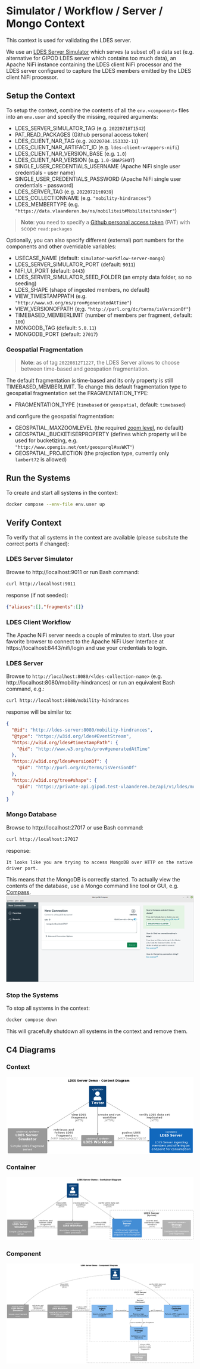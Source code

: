 # Simulator / Workflow / Server / Mongo Context
This context is used for validating the LDES server.

We use an [LDES Server Simulator](/ldes-server-simulator/README.md) which serves (a subset of) a data set (e.g. alternative for GIPOD LDES server which contains too much data), an Apache NiFi instance containing the LDES client NiFi processor and the LDES server configured to capture the LDES members emitted by the LDES client NiFi processor.

## Setup the Context
To setup the context, combine the contents of all the `env.<component>` files into an `env.user` and specify the missing, required arguments:
* LDES_SERVER_SIMULATOR_TAG (e.g. `20220718T1542`)
* PAT_READ_PACKAGES (Github personal access token)
* LDES_CLIENT_NAR_TAG (e.g. `20220704.153332-11`)
* LDES_CLIENT_NAR_ARTIFACT_ID (e.g. `ldes-client-wrappers-nifi`)
* LDES_CLIENT_NAR_VERSION_BASE (e.g. `1.0`)
* LDES_CLIENT_NAR_VERSION (e.g. `1.0-SNAPSHOT`)
* SINGLE_USER_CREDENTIALS_USERNAME (Apache NiFi single user credentials - user name)
* SINGLE_USER_CREDENTIALS_PASSWORD (Apache NiFi single user credentials - password)
* LDES_SERVER_TAG (e.g. `20220721t0939`)
* LDES_COLLECTIONNAME (e.g. `"mobility-hindrances"`)
* LDES_MEMBERTYPE (e.g. `"https://data.vlaanderen.be/ns/mobiliteit#Mobiliteitshinder"`)

> **Note**: you need to specify a [Github personal access token](https://docs.github.com/en/authentication/keeping-your-account-and-data-secure/creating-a-personal-access-token) (PAT) with scope `read:packages`

Optionally, you can also specify different (external) port numbers for the components and other overridable variables:
* USECASE_NAME (default: `simulator-workflow-server-mongo`)
* LDES_SERVER_SIMULATOR_PORT (default: `9011`)
* NIFI_UI_PORT (default: `8443`)
* LDES_SERVER_SIMULATOR_SEED_FOLDER (an empty data folder, so no seeding)
* LDES_SHAPE (shape of ingested members, no default)
* VIEW_TIMESTAMPPATH (e.g. `"http://www.w3.org/ns/prov#generatedAtTime"`)
* VIEW_VERSIONOFPATH (e;g. `"http://purl.org/dc/terms/isVersionOf"`)
* TIMEBASED_MEMBERLIMIT (number of members per fragment, default: `100`)
* MONGODB_TAG (default: `5.0.11`)
* MONGODB_PORT (default: `27017`)

### Geospatial Fragmentation

> **Note**: as of tag `20220812T1227`, the LDES Server allows to choose between time-based and geospation fragmentation.

The default fragmentation is time-based and its only property is still TIMEBASED_MEMBERLIMIT. To change this default fragmentation type to geospatial fragmentation set the FRAGMENTATION_TYPE:
* FRAGMENTATION_TYPE (`timebased` or `geospatial`, default: `timebased`)

and configure the geospatial fragmentation:

* GEOSPATIAL_MAXZOOMLEVEL (the required [zoom level](https://wiki.openstreetmap.org/wiki/Zoom_levels), no default)
* GEOSPATIAL_BUCKETISERPROPERTY (defines which property will be used for bucketizing, e.g. `"http://www.opengis.net/ont/geosparql#asWKT"`)
* GEOSPATIAL_PROJECTION (the projection type, currently only `lambert72` is allowed)

## Run the Systems
To create and start all systems in the context:
```bash
docker compose --env-file env.user up
```

## Verify Context
To verify that all systems in the context are available (please subsitute the correct ports if changed):

### LDES Server Simulator
Browse to http://localhost:9011 or run Bash command:
```bash
curl http://localhost:9011
```
response (if not seeded):
```json
{"aliases":[],"fragments":[]}
```

### LDES Client Workflow
The Apache NiFi server needs a couple of minutes to start. Use your favorite browser to connect to the Apache NiFi User Interface at https://localhost:8443/nifi/login and use your credentials to login.

### LDES Server
Browse to `http://localhost:8080/<ldes-collection-name>` (e.g. http://localhost:8080/mobility-hindrances) or run an equivalent Bash command, e.g.:
```bash
curl http://localhost:8080/mobility-hindrances
```
response will be similar to:
```json
{
  "@id": "http://ldes-server:8080/mobility-hindrances",
  "@type": "https://w3id.org/ldes#EventStream",
  "https://w3id.org/ldes#timestampPath": {
    "@id": "http://www.w3.org/ns/prov#generatedAtTime"
  },
  "https://w3id.org/ldes#versionOf": {
    "@id": "http://purl.org/dc/terms/isVersionOf"
  },
  "https://w3id.org/tree#shape": {
    "@id": "https://private-api.gipod.test-vlaanderen.be/api/v1/ldes/mobility-hindrances/shape"
  }
}
```

### Mongo Database
Browse to http://localhost:27017 or use Bash command:
```bash
curl http://localhost:27017
```
response:
```text
It looks like you are trying to access MongoDB over HTTP on the native driver port.
```
This means that the MongoDB is correctly started. To actually view the contents of the database, use a Mongo command line tool or GUI, e.g. [Compass](https://www.mongodb.com/products/compass).
![compass](./artwork/mongo-compass.png)

### Stop the Systems
To stop all systems in the context:
```bash
docker compose down
```
This will gracefully shutdown all systems in the context and remove them.

## C4 Diagrams

### Context
![context](./artwork/demo-ldes-server.context.png)

### Container
![container](./artwork/demo-ldes-server.container.png)

### Component
![component](./artwork/demo-ldes-server.component.png)
